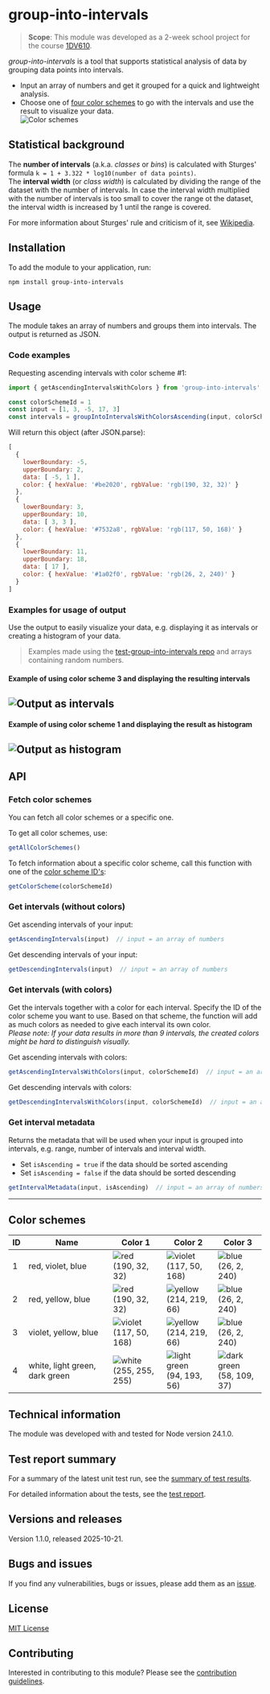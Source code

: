 # group-into-intervals
> **Scope**: This module was developed as a 2-week school project for the course [1DV610](https://coursepress.lnu.se/kurs/introduktion-till-mjukvarukvalitet/).

_group-into-intervals_ is a tool that supports statistical analysis of data by grouping data points into intervals.   
- Input an array of numbers and get it grouped for a quick and lightweight analysis.   
- Choose one of [four color schemes](#color-schemes) to go with the intervals and use the result to visualize your data.  
![Color schemes](.readme/img/colors/color-schemes.png)

## Statistical background
The **number of intervals** (a.k.a. _classes_ or _bins_) is calculated with Sturges' formula `k = 1 + 3.322 * log10(number of data points)`.  
The **interval width** (or _class width_) is calculated by dividing the range of the dataset with the number of intervals. In case the interval width multiplied with the number of intervals is too small to cover the range ot the dataset, the interval width is increased by 1 until the range is covered.   

For more information about Sturges' rule and criticism of it, see [Wikipedia](https://en.wikipedia.org/wiki/Sturges%27s_rule).

## Installation
To add the module to your application, run:
```
npm install group-into-intervals
```

## Usage
The module takes an array of numbers and groups them into intervals. The output is returned as JSON.

### Code examples
Requesting ascending intervals with color scheme #1: 
```js
import { getAscendingIntervalsWithColors } from 'group-into-intervals'

const colorSchemeId = 1
const input = [1, 3, -5, 17, 3]
const intervals = groupIntoIntervalsWithColorsAscending(input, colorSchemeId)
```
Will return this object (after JSON.parse):
```js
[
  {
    lowerBoundary: -5,
    upperBoundary: 2,
    data: [ -5, 1 ],
    color: { hexValue: '#be2020', rgbValue: 'rgb(190, 32, 32)' }
  },
  {
    lowerBoundary: 3,
    upperBoundary: 10,
    data: [ 3, 3 ],
    color: { hexValue: '#7532a8', rgbValue: 'rgb(117, 50, 168)' }
  },
  {
    lowerBoundary: 11,
    upperBoundary: 18,
    data: [ 17 ],
    color: { hexValue: '#1a02f0', rgbValue: 'rgb(26, 2, 240)' }
  }
]
```

### Examples for usage of output
Use the output to easily visualize your data, e.g. displaying it as intervals or creating a histogram of your data.  

> Examples made using the [test-group-into-intervals repo](https://github.com/mariamair/test-group-into-intervals) and arrays containing random numbers.

#### Example of using color scheme 3 and displaying the resulting intervals
![Output as intervals](.readme/img/outputScreenshots/ModuleOutput_Intervals.png)
---
#### Example of using color scheme 1 and displaying the result as histogram
![Output as histogram](.readme/img/outputScreenshots/ModuleOutput_Histogram.png)
---

## API

### Fetch color schemes
You can fetch all color schemes or a specific one.   
   
To get all color schemes, use:

```js
getAllColorSchemes()
```

To fetch information about a specific color scheme, call this function with one of the [color scheme ID's](#color-schemes):
```js
getColorScheme(colorSchemeId)
```
### Get intervals (without colors)
Get ascending intervals of your input:  

```js
getAscendingIntervals(input)  // input = an array of numbers
```
Get descending intervals of your input:
```js
getDescendingIntervals(input)  // input = an array of numbers
```

### Get intervals (with colors)
Get the intervals together with a color for each interval. Specify the ID of the color scheme you want to use. Based on that scheme, the function will add as much colors as needed to give each interval its own color.   
_Please note: If your data results in more than 9 intervals, the created colors might be hard to distinguish visually._

Get ascending intervals with colors:
```js
getAscendingIntervalsWithColors(input, colorSchemeId)  // input = an array of numbers
```

Get descending intervals with colors:
```js
getDescendingIntervalsWithColors(input, colorSchemeId)  // input = an array of numbers
```
### Get interval metadata
Returns the metadata that will be used when your input is grouped into intervals, e.g. range, number of intervals and interval width.   

- Set `isAscending = true` if the data should be sorted ascending
- Set `isAscending = false` if the data should be sorted descending
```js
getIntervalMetadata(input, isAscending)  // input = an array of numbers
```
---
   
## Color schemes
| ID | Name | Color 1 | Color 2 | Color 3 |
|----|------|---------|---------|---------|
| 1 | red, violet, blue | ![red](.readme/img/colors/color-red.png)<br>(190, 32, 32) | ![violet](.readme/img/colors/color-violet.png)<br>(117, 50, 168) | ![blue](.readme/img/colors/color-blue.png)<br>(26, 2, 240) | 
| 2 | red, yellow, blue | ![red](.readme/img/colors/color-red.png)<br>(190, 32, 32) | ![yellow](.readme/img/colors/color-yellow.png)<br>(214, 219, 66) | ![blue](.readme/img/colors/color-blue.png)<br>(26, 2, 240) | 
| 3 | violet, yellow, blue | ![violet](.readme/img/colors/color-violet.png)<br>(117, 50, 168) | ![yellow](.readme/img/colors/color-yellow.png)<br>(214, 219, 66) | ![blue](.readme/img/colors/color-blue.png)<br>(26, 2, 240) | 
| 4 | white, light green, dark green | ![white](.readme/img/colors/color-white.png)<br>(255, 255, 255) | ![light green](.readme/img/colors/color-light-green.png)<br>(94, 193, 56) | ![dark green](.readme/img/colors/color-dark-green.png)<br>(58, 109, 37) | 

## Technical information
The module was developed with and tested for Node version 24.1.0.

## Test report summary
For a summary of the latest unit test run, see the [summary of test results](./test/reports/summary.md).

For detailed information about the tests, see the [test report](./test/reports/report.md).

## Versions and releases
Version 1.1.0, released 2025-10-21.

## Bugs and issues
If you find any vulnerabilities, bugs or issues, please add them as an [issue](./CONTRIBUTING.md#requesting-a-change-adding-an-issue).

## License
[MIT License](LICENSE)

## Contributing
Interested in contributing to this module? Please see the [contribution guidelines](CONTRIBUTING.md).